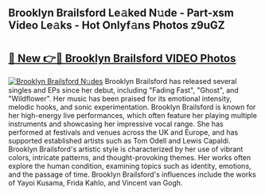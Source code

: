 ## Brooklyn Brailsford Le𝚊ked N𝚞de - Part-xsm Video Le𝚊ks - Hot Onlyf𝚊ns Photos z9uGZ

# <h2><a href="http://ab87117.deff.icu/?id=Brooklyn+Brailsford">🔗 New 👉🔴 Brooklyn Brailsford VIDEO Photos</a></h2>

[![Brooklyn Brailsford N𝚞des](https://i.imgur.com/rIISA9y.gif)](http://ab87117.deff.icu/?id=Brooklyn+Brailsford)
Brooklyn Brailsford has released several singles and EPs since her debut, including "Fading Fast", "Ghost", and "Wildflower". Her music has been praised for its emotional intensity, melodic hooks, and sonic experimentation. Brooklyn Brailsford is known for her high-energy live performances, which often feature her playing multiple instruments and showcasing her impressive vocal range. She has performed at festivals and venues across the UK and Europe, and has supported established artists such as Tom Odell and Lewis Capaldi. Brooklyn Brailsford's artistic style is characterized by her use of vibrant colors, intricate patterns, and thought-provoking themes. Her works often explore the human condition, examining topics such as identity, emotions, and the passage of time. Brooklyn Brailsford's influences include the works of Yayoi Kusama, Frida Kahlo, and Vincent van Gogh.
